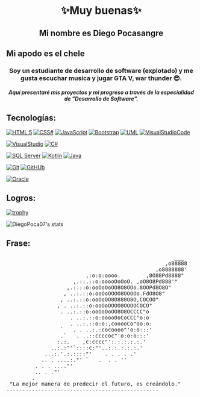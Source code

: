 <h1 align="center">✨Muy buenas✨</h1>
<h2 align="center">Mi nombre es Diego Pocasangre</h2>
<h2 alingn="center">Mi apodo es el chele</h2>
<h3 align="center">Soy un estudiante de desarrollo de software (explotado) y me gusta escuchar musica y jugar GTA V, war thunder 😎.</h3>

<h5 align="center">Aquí presentaré mis proyectos y mi progreso a través de la especialidad de "Desarrollo de Software".
  
## Tecnologías:
[![HTML 5](https://img.shields.io/badge/HTML5-%23E34F26?style=for-the-badge&logo=html5&logoColor=white&labelColor=101010)]()
[![CSS#](https://img.shields.io/badge/CSS3-%231572B6?style=for-the-badge&logo=css3&logoColor=white&labelColor=101010)]()
[![JavaScript](https://img.shields.io/badge/JavaScript-F7DF1E?style=for-the-badge&logo=javascript&logoColor=white&labelColor=101010)]()
[![Bootstrap](https://img.shields.io/badge/Bootstrap-%237952B3?style=for-the-badge&logo=bootstrap&logoColor=white&labelColor=101010)]()
[![UML](https://img.shields.io/badge/UML-%23FABD14?style=for-the-badge&logo=uml&logoColor=white&labelColor=101010)]()
[![VisualStudioCode](https://img.shields.io/badge/Visual_Studio_Code-%23007ACC?style=for-the-badge&logo=visualstudiocode&logoColor=white&labelColor=101010)]()

[![VisualStudio](https://img.shields.io/badge/Visual_Studio-%235C2D91?style=for-the-badge&logo=visualstudio&logoColor=white&labelColor=101010)]()
[![C#](https://img.shields.io/badge/C%23-%23512BD4?style=for-the-badge&logo=csharp&logoColor=white&labelColor=101010)]()

[![SQL Server](https://img.shields.io/badge/SQL_Server-%23CC2927?style=for-the-badge&logo=microsoftsqlserver&logoColor=white&labelColor=101010)]()
[![Kotlin](https://img.shields.io/badge/Kotlin-009848?style=for-the-badge&logo=kotlin&logoColor=white&labelColor=101010)]()
[![Java](https://img.shields.io/badge/Java-B32629?style=for-the-badge&logo=ImageJ&logoColor=white&labelColor=101010)]()

[![Git](https://img.shields.io/badge/Git-F05032?style=for-the-badge&logo=Git&logoColor=white&labelColor=101010)]()
[![GitHUb](https://img.shields.io/badge/GitHUb-FC6D26?style=for-the-badge&logo=GitHUb&logoColor=white&labelColor=101010)]()

[![Oracle](https://img.shields.io/badge/Oracle-F80000?style=for-the-badge&logo=Oracle&logoColor=white&labelColor=101010)]()

## Logros:

[![trophy](https://github-profile-trophy.vercel.app/?username=DiegoPoca07&theme=dark_lover&no-frame=true&align=center-ma&margin-w=15)](https://github.com/ryo-ma/github-profile-trophy)

![DiegoPoca07's stats](https://github-readme-stats.vercel.app/api?username=DiegoPoca07&show_icons=true)


## Frase:

<pre>
                                                     ___
                                                  ,o88888
                                               ,o8888888'
                         ,:o:o:oooo.        ,8O88Pd8888"
                     ,.::.::o:ooooOoOoO. ,oO8O8Pd888'"
                   ,.:.::o:ooOoOoOO8O8OOo.8OOPd8O8O"
                  , ..:.::o:ooOoOOOO8OOOOo.FdO8O8"
                 , ..:.::o:ooOoOO8O888O8O,COCOO"
                , . ..:.::o:ooOoOOOO8OOOOCOCO"
                 . ..:.::o:ooOoOoOO8O8OCCCC"o
                    . ..:.::o:ooooOoCoCCC"o:o
                    . ..:.::o:o:,cooooCo"oo:o:
                 `   . . ..:.:cocoooo"'o:o:::'
                 .`   . ..::ccccoc"'o:o:o:::'
                :.:.    ,c:cccc"':.:.:.:.:.'
              ..:.:"'`::::c:"'..:.:.:.:.:.'
            ...:.'.:.::::"'    . . . . .'
           .. . ....:."' `   .  . . ''
         . . . ...."'
         .. . ."'                  
        .
 "La mejor manera de predecir el futuro, es creándolo."
------------------------------------------------
                                           
</pre>
